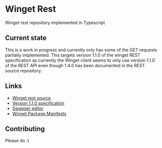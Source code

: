 # Winget Rest

Winget rest repository implemented in Typescript

## Current state

This is a work in progress and currently only has some of the GET requests partially implemented. This targets version 1.1.0 of the winget REST specification as currently the Winget client seems to only use version 1.1.0 of the REST API even though 1.4.0 has been documented in the REST source repository.

## Links

- [Winget rest source](https://github.com/microsoft/winget-cli-restsource)
- [Version 1.1.0 specification](https://github.com/microsoft/winget-cli-restsource/blob/main/documentation/WinGet-1.1.0.yaml)
- [Swagger editor](https://editor.swagger.io/)
- [Winget Package Manifests](https://github.com/microsoft/winget-pkgs)

## Contributing

Please do :)
